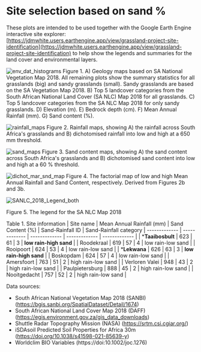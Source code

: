 # Site selection based on sand %

These plots are intended to be used together with the Google Earth Engine interactive site explorer: [https://jdmwhite.users.earthengine.app/view/grassland-project-site-identification](https://jdmwhite.users.earthengine.app/view/grassland-project-site-identification) to help show the legends and summaries for the land cover and environmental layers. 

![env_dat_histograms](https://user-images.githubusercontent.com/22145011/149950425-3809a784-5967-41b1-9216-0d1733a20042.png)
Figure 1. A) Geology maps based on SA National Vegetation Map 2018. All remaining plots show the summary statistics for all grasslands (big) and sandy grasslands (small). Sandy grasslands are based on the SA Vegetation Map 2018. B) Top 5 landcover categories from the South African National Land Cover (SA NLC) Map 2018 for all grasslands. C) Top 5 landcover categories from the SA NLC Map 2018 for only sandy grasslands. D) Elevation (m). E) Bedrock depth (cm). F) Mean Annual Rainfall (mm). G) Sand content (%). 

![rainfall_maps](https://user-images.githubusercontent.com/22145011/149952991-d6d03b9d-c2dd-4180-b14e-1b8c7b2e54c1.png)
Figure 2. Rainfall maps, showing A) the rainfall across South Africa's grasslands and B) dichotomised rainfall into low and high at a 650 mm threshold.

![sand_maps](https://user-images.githubusercontent.com/22145011/149953410-8bf26846-9877-4a9b-a763-a9378eb81399.png)
Figure 3. Sand content maps, showing A) the sand content across South Africa's grasslands and B) dichotomised sand content into low and high at a 60 % threshold.

![dichot_mar_snd_map](https://user-images.githubusercontent.com/22145011/149968457-feee5950-a2b4-41fc-9499-d56c0da7c3a8.png)
Figure 4. The factorial map of low and high Mean Annual Rainfall and Sand Content, respectively. Derived from Figures 2b and 3b. 

![SANLC_2018_Legend_both](https://user-images.githubusercontent.com/22145011/149907748-5a526f49-f353-48fb-a584-e04d14c22f3f.png)

Figure 5. The legend for the SA NLC Map 2018

Table 1. Site information
| Site name  | Mean Annual Rainfall (mm) | Sand Content (%) | Sand-Rainfall ID  | Sand-Rainfall category
| ------------- | ------------- | ------------- | ------------- | ------------- |
| ***Taaibosbult**  | 623  | 61  | 3  | **low rain-high sand**  |
| Roodekraal  | 619  | 57  | 4  | low rain-low sand  |
| Rooipoort  | 624  | 53  | 4  | low rain-low sand  |
| ***Lekwana**  | 626  | 63  | 3  | **low rain-high sand**  |
| Boskopdam  | 624  | 57  | 4  | low rain-low sand  |
| Amersfoort  | 763  | 51  | 2  | high rain-low sand  |
| Verloren Valei  | 948  | 43  | 2 | high rain-low sand  |
| Paulpietersburg  | 888  | 45  | 2  | high rain-low sand  |
| Nooitgedacht  | 757  | 52  | 2  | high rain-low sand  |


Data sources:
- South African National Vegetation Map 2018 (SANBI) (https://bgis.sanbi.org/SpatialDataset/Detail/1674)
- South African National Land Cover Map 2018 (DAFF) (https://egis.environment.gov.za/gis_data_downloads)
- Shuttle Radar Topography Mission (NASA) (https://srtm.csi.cgiar.org/)
- iSDAsoil Predicted Soil Properties for Africa 30m (https://doi.org/10.1038/s41598-021-85639-y)
- Worldclim BIO Variables (https://doi:10.1002/joc.1276)
